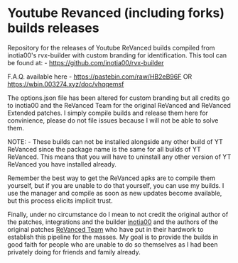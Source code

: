 # Youtube Revanced (including forks) builds releases
Repository for the releases of Youtube ReVanced builds compiled from inotia00's rvx-builder with custom branding for identification. This tool can be found at: - https://github.com/inotia00/rvx-builder

F.A.Q. available here - https://pastebin.com/raw/HB2eB96F OR https://wbin.003274.xyz/doc/vhqqemsf

The options.json file has been altered for custom branding but all credits go to inotia00  and the ReVanced Team for the original ReVanced and ReVanced Extended patches. I simply compile builds and release them here for convinience, please do not file issues because I will not be able to solve them.

NOTE: - These builds can not be installed alongside any other build of YT ReVanced since the package name is the same for all builds of YT ReVanced. This means that you will have to uninstall any other version of YT ReVanced you have installed already.

Remember the best way to get the ReVanced apks are to compile them yourself, but if you are unable to do that yourself, you can use my builds. I use the manager and compile as soon as new updates become available, but this process elicits implicit trust. 

Finally, under no circumstance do I mean to not credit the original author of the patches, integrations and the builder [inotia00](https://github.com/inotia00) and the authors of the original patches [ReVanced Team](https://github.com/ReVanced) who have put in their hardwork to establish this pipeline for the masses. My goal is to provide the builds in good faith for people who are unable to do so themselves as I had been privately doing for friends and family already.
